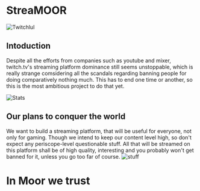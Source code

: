# StreaMOOR
![Twitchlul](https://raw.githubusercontent.com/Mita57/learning_stuff_myself/master/Java/Coolthing/src/twitchded.png)

## Intoduction

Despite all the efforts from companies such as youtube and mixer, twitch.tv's streaming platform dominance still seems unstoppable, which is really strange comsidering all the scandals regarding banning people for doing comparatively nothing much. 
This has to end one time or another, so this is the most ambitious project to do that yet. 

![Stats](https://cdn.neow.in/news/images/uploaded/2018/10/1540496625_1_b305kffnjopv0fx1e8hqsq.jpg)

## Our plans to conquer the world

We want to build a streaming platform, that will be useful for everyone, not only for gaming.
Though we intend to keep our content level high, so don't expect any periscope-level questionable stuff.
All that will be streamed on this platform shall be of high quality, interesting and you probably won't get banned for it, unless you go too far of course.
![stuff](https://raw.githubusercontent.com/Mita57/learning_stuff_myself/master/Java/Coolthing/src/thingsToDo.jpg)

# In Moor we trust
